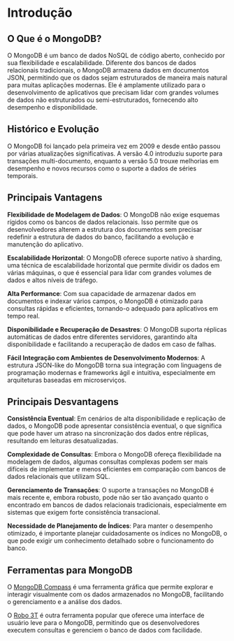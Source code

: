 # Introdução

## O Que é o MongoDB?

O MongoDB é um banco de dados NoSQL de código aberto, conhecido por sua flexibilidade e escalabilidade. Diferente dos bancos de dados relacionais tradicionais, o MongoDB armazena dados em documentos JSON, permitindo que os dados sejam estruturados de maneira mais natural para muitas aplicações modernas. Ele é amplamente utilizado para o desenvolvimento de aplicativos que precisam lidar com grandes volumes de dados não estruturados ou semi-estruturados, fornecendo alto desempenho e disponibilidade.

## Histórico e Evolução


O MongoDB foi lançado pela primeira vez em 2009 e desde então passou por várias atualizações significativas. A versão 4.0 introduziu suporte para transações multi-documento, enquanto a versão 5.0 trouxe melhorias em desempenho e novos recursos como o suporte a dados de séries temporais.


## Principais Vantagens

**Flexibilidade de Modelagem de Dados**: O MongoDB não exige esquemas rígidos como os bancos de dados relacionais. Isso permite que os desenvolvedores alterem a estrutura dos documentos sem precisar redefinir a estrutura de dados do banco, facilitando a evolução e manutenção do aplicativo.

**Escalabilidade Horizontal**: O MongoDB oferece suporte nativo à sharding, uma técnica de escalabilidade horizontal que permite dividir os dados em várias máquinas, o que é essencial para lidar com grandes volumes de dados e altos níveis de tráfego.

**Alta Performance**: Com sua capacidade de armazenar dados em documentos e indexar vários campos, o MongoDB é otimizado para consultas rápidas e eficientes, tornando-o adequado para aplicativos em tempo real.

**Disponibilidade e Recuperação de Desastres**: O MongoDB suporta réplicas automáticas de dados entre diferentes servidores, garantindo alta disponibilidade e facilitando a recuperação de dados em caso de falhas.

**Fácil Integração com Ambientes de Desenvolvimento Modernos**: A estrutura JSON-like do MongoDB torna sua integração com linguagens de programação modernas e frameworks ágil e intuitiva, especialmente em arquiteturas baseadas em microserviços.

## Principais Desvantagens

**Consistência Eventual**: Em cenários de alta disponibilidade e replicação de dados, o MongoDB pode apresentar consistência eventual, o que significa que pode haver um atraso na sincronização dos dados entre réplicas, resultando em leituras desatualizadas.

**Complexidade de Consultas**: Embora o MongoDB ofereça flexibilidade na modelagem de dados, algumas consultas complexas podem ser mais difíceis de implementar e menos eficientes em comparação com bancos de dados relacionais que utilizam SQL.

**Gerenciamento de Transações**: O suporte a transações no MongoDB é mais recente e, embora robusto, pode não ser tão avançado quanto o encontrado em bancos de dados relacionais tradicionais, especialmente em sistemas que exigem forte consistência transacional.

**Necessidade de Planejamento de Índices**: Para manter o desempenho otimizado, é importante planejar cuidadosamente os índices no MongoDB, o que pode exigir um conhecimento detalhado sobre o funcionamento do banco.

## Ferramentas para MongoDB

O [MongoDB Compass](https://www.mongodb.com/products/compass) é uma ferramenta gráfica que permite explorar e interagir visualmente com os dados armazenados no MongoDB, facilitando o gerenciamento e a análise dos dados.

O [Robo 3T](https://robomongo.org/) é outra ferramenta popular que oferece uma interface de usuário leve para o MongoDB, permitindo que os desenvolvedores executem consultas e gerenciem o banco de dados com facilidade.
